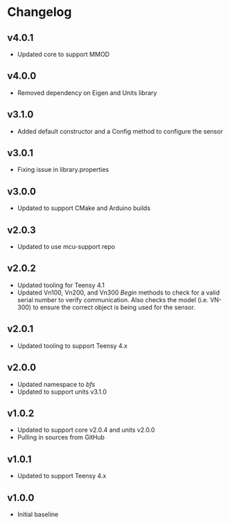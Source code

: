 # Changelog

## v4.0.1
- Updated core to support MMOD

## v4.0.0
- Removed dependency on Eigen and Units library

## v3.1.0
- Added default constructor and a Config method to configure the sensor

## v3.0.1
- Fixing issue in library.properties

## v3.0.0
- Updated to support CMake and Arduino builds

## v2.0.3
- Updated to use mcu-support repo

## v2.0.2
- Updated tooling for Teensy 4.1
- Updated Vn100, Vn200, and Vn300 *Begin* methods to check for a valid serial number to verify communication. Also checks the model (i.e. VN-300) to ensure the correct object is being used for the sensor.

## v2.0.1
- Updated tooling to support Teensy 4.x

## v2.0.0
- Updated namespace to *bfs*
- Updated to support units v3.1.0

## v1.0.2
- Updated to support core v2.0.4 and units v2.0.0
- Pulling in sources from GitHub

## v1.0.1
- Updated to support Teensy 4.x

## v1.0.0
- Initial baseline
